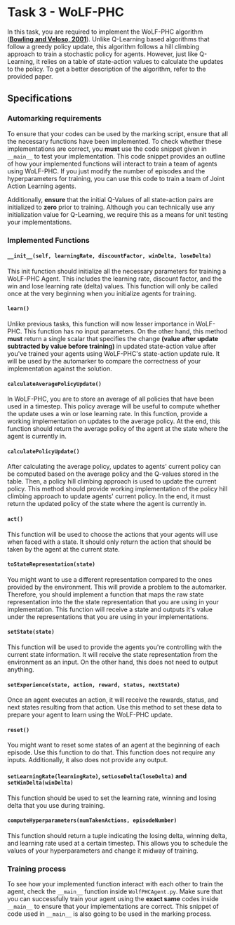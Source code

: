 # Task 3 - WoLF-PHC

In this task, you are required to implement the WoLF-PHC algorithm ([**Bowling and Veloso, 2001**](http://www.cs.cmu.edu/~mmv/papers/01ijcai-mike.pdf)). Unlike Q-Learning based algorithms that follow a greedy policy update, this algorithm follows a hill climbing approach to train a stochastic policy for agents. However, just like Q-Learning, it relies on a table of state-action values to calculate the updates to the policy. To get a better description of the algorithm, refer to the provided paper.

## Specifications
### Automarking requirements
To ensure that your codes can be used by the marking script, ensure that all the necessary functions have been implemented. To check whether these implementations are correct, you **must** use the code snippet given in `__main__` to test your implementation. This code snippet provides an outline of how your implemented functions will interact to train a team of agents using WoLF-PHC. If you just modify the number of episodes and the hyperparameters for training, you can use this code to train a team of Joint Action Learning agents.

Additionally, **ensure** that the initial Q-Values of all state-action pairs are initialized to **zero** prior to training. Although you can technically use any initialization value for Q-Learning, we require this as a means for unit testing your implementations.

### Implemented Functions
#### `__init__(self, learningRate, discountFactor, winDelta, loseDelta)`
This init function should initialize all the necessary parameters for training a WoLF-PHC Agent. This includes the learning rate, discount factor, and the win and lose learning rate (delta) values. This function will only be called once at the very beginning when you initialize agents for training.

#### `learn()`
Unlike previous tasks, this function will now lesser importance in WoLF-PHC. This function has no input parameters. On the other hand, this method **must** return a single scalar that specifies the change **(value after update subtracted by value before training)** in updated state-action value after you've trained your agents using WoLF-PHC's state-action update rule. It will be used by the automarker to compare the correctness of your implementation against the solution.

#### `calculateAveragePolicyUpdate()`
In WoLF-PHC, you are to store an average of all policies that have been used in a timestep. This policy average will be useful to compute whether the update uses a win or lose learning rate. In this function, provide a working implementation on updates to the average policy. At the end, this function should return the average policy of the agent at the state where the agent is currently in.

#### `calculatePolicyUpdate()`
After calculating the average policy, updates to agents' current policy can be computed based on the average policy and the Q-values stored in the table. Then, a policy hill climbing approach is used to update the current policy. This method should provide working implementation of the policy hill climbing approach to update agents' current policy. In the end, it must return the updated policy of the state where the agent is currently in.

#### `act()`
This function will be used to choose the actions that your agents will use when faced with a state. It should only return the action that should be taken by the agent at the current state.

#### `toStateRepresentation(state)`
You might want to use a different representation compared to the ones provided by the environment. This will provide a problem to the automarker. Therefore, you should implement a function that maps the raw state representation into the the state representation that you are using in your implementation. This function will receive a state and outputs it's value under the representations that you are using in your implementations.

#### `setState(state)`
This function will be used to provide the agents you're controlling with the current state information. It will receive the state representation from the environment as an input. On the other hand, this does not need to output anything.

#### `setExperience(state, action, reward, status, nextState)`
Once an agent executes an action, it will receive the rewards, status, and next states resulting from that action. Use this method to set these data to prepare your agent to learn using the WoLF-PHC update.

#### `reset()`
You might want to reset some states of an agent at the beginning of each episode. Use this function to do that. This function does not require any inputs. Additionally, it also does not provide any output.

#### `setLearningRate(learningRate)`, `setLoseDelta(loseDelta)` and `setWinDelta(winDelta)`
This function should be used to set the learning rate, winning and losing delta that you use during training. 

#### `computeHyperparameters(numTakenActions, episodeNumber)`
This function should return a tuple indicating the losing delta, winning delta, and learning rate used at a certain timestep. This allows you to schedule the values of your hyperparameters and change it midway of training.

### Training process
To see how your implemented function interact with each other to train the agent, check the `__main__` function inside `WolfPHCAgent.py`. Make sure that you can successfully train your agent using the **exact same** codes inside `__main__` to ensure that your implementations are correct. This snippet of code used in `__main__` is also going to be used in the marking process.
